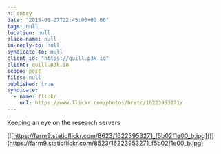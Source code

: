 ```yaml
---
h: entry
date: "2015-01-07T22:45:00+00:00"
tags: null
location: null
place-name: null
in-reply-to: null
syndicate-to: null
client_id: "https://quill.p3k.io"
client: quill.p3k.io
scope: post
files: null
published: true
syndicate: 
  - name: flickr
    url: https://www.flickr.com/photos/bretc/16223953271/
---
```

Keeping an eye on the research servers

[![https://farm9.staticflickr.com/8623/16223953271_f5b02f1e00_b.jpg]()](https://farm9.staticflickr.com/8623/16223953271_f5b02f1e00_b.jpg)
